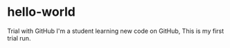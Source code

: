 # hello-world
Trial with GitHub
I'm a student learning new code on GitHub, This is my first trial run.
